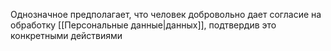 Однозначное предполагает, что человек добровольно дает согласие на обработку [[Персональные данные|данных]], подтвердив это конкретными действиями